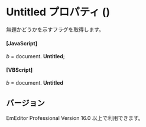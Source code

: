 # Untitled プロパティ ()

無題かどうかを示すフラグを取得します。

#### \[JavaScript\]

_b_ = document. **Untitled**;

#### \[VBScript\]

_b_ = document. **Untitled**

## バージョン

EmEditor Professional Version 16.0 以上で利用できます。